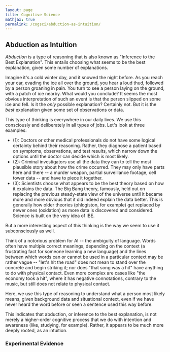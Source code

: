 ```yaml
---
layout: page
title: Cognitive Science
mathjax: true
permalink: /cogsci/abduction-as-intuition/
---
```

<style> blockquote{ margin: 1.3em 1.9em; border-left-style: solid; border-left-width: thick; border-left-color: lightgray; padding: 0.1em 1em; font-size: 16px; color: lightslategray; } </style>

## Abduction as Intuition
*Abduction* is a type of reasoning that is also known as "Inference to the Best Explanation". This entails choosing what seems to be the best explanation, given some number of explanations.

Imagine it's a cold winter day, and it snowed the night before. As you reach your car, evading the ice all over the ground, you hear a loud thud, followed by a person groaning in pain. You turn to see a person laying on the ground, with a patch of ice nearby. What would you conclude? It seems the most obvious interpretation of such an event is that the person slipped on some ice and fell. Is it the *only* possible explanation? Certainly not. But it is the *best* explanation given some set of observations or data.

This type of thinking is everywhere in our daily lives. We use this consciously and deliberately in all types of jobs. Let's look at three examples:

  - (1): Doctors or other medical professionals do not have some logical certainty behind their reasoning. Rather, they diagnose a patient based on symptoms, observations, and test results, which narrow down the options until the doctor can decide which is most likely.
  - (2): Criminal investigators use all the data they can to tell the most plausible story about how the crime occurred. They may only have parts here and there -- a murder weapon, partial surveillance footage, cell tower data -- and have to piece it together.
  - (3): Scientists choose what appears to be the best theory based on how it explains the data. The Big Bang theory, famously, held out on replacing the previous steady-state view of the universe until it became more and more obvious that it did indeed explain the data better. This is generally how older theories (phlogiston, for example) get replaced by newer ones (oxidation) as more data is discovered and considered. Science is built on the very idea of IBE.

But a more interesting aspect of this thinking is the way we seem to use it subconsciously as well. 

Think of a notorious problem for AI -- the ambiguity of language. Words often have multiple correct meanings, depending on the context (a frustrating fact for someone learning a new language) and the lines between which words can or cannot be used in a particular context may be rather vague -- "let's hit the road" does not mean to stand over the concrete and begin striking it; nor does "that song was a hit" have anything to do with physical contact. Even more complex are cases like "the economy took a hit", where it has negative connotations, contrary to the music, but still does not relate to physical contact.

Here, we use this type of reasoning to understand what a person most likely means, given background data and situational context, even if we have never heard the word before or seen a sentence used this way before.

This indicates that abduction, or inference to the best explanation, is not merely a higher-order cognitive process that we do with intention and awareness (like, studying, for example). Rather, it appears to be much more deeply rooted, as an intuition.

### Experimental Evidence
